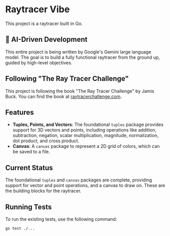 # Raytracer Vibe

This project is a raytracer built in Go.

## 🤖 AI-Driven Development

This entire project is being written by Google's Gemini large language model. The goal is to build a fully functional raytracer from the ground up, guided by high-level objectives.

## Following "The Ray Tracer Challenge"

This project is following the book "The Ray Tracer Challenge" by Jamis Buck. You can find the book at [raytracerchallenge.com](http://raytracerchallenge.com).

## Features

*   **Tuples, Points, and Vectors**: The foundational `tuples` package provides support for 3D vectors and points, including operations like addition, subtraction, negation, scalar multiplication, magnitude, normalization, dot product, and cross product.
*   **Canvas**: A `canvas` package to represent a 2D grid of colors, which can be saved to a file.

## Current Status

The foundational `tuples` and `canvas` packages are complete, providing support for vector and point operations, and a canvas to draw on. These are the building blocks for the raytracer.

## Running Tests

To run the existing tests, use the following command:

```bash
go test ./...
```